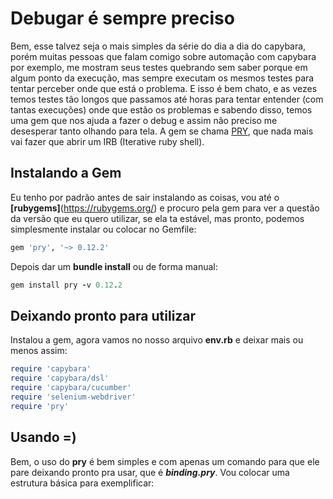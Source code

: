# Debugar é sempre preciso

Bem, esse talvez seja o mais simples da série do dia a dia do capybara, porém muitas pessoas que falam comigo sobre automação com capybara por exemplo, me mostram seus testes quebrando sem saber porque em algum ponto da execução, mas sempre executam os mesmos testes para tentar perceber onde que está o problema. E isso é bem chato, e as vezes temos testes tão longos que passamos até horas para tentar entender (com tantas execuções) onde que estão os problemas e sabendo disso, temos uma gem que nos ajuda a fazer o debug e assim não preciso me desesperar tanto olhando para tela. A gem se chama [PRY](https://github.com/pry/pry), que nada mais vai fazer que abrir um IRB (Iterative ruby shell).

## Instalando a Gem

Eu tenho por padrão antes de sair instalando as coisas, vou até o **[rubygems]**(https://rubygems.org/) e procuro pela gem para ver a questão da versão que eu quero utilizar, se ela ta estável, mas pronto, podemos simplesmente instalar ou colocar no Gemfile:

```ruby
gem 'pry', '~> 0.12.2'
``` 
Depois dar um **bundle install** ou de forma manual:

```ruby
gem install pry -v 0.12.2
``` 

## Deixando pronto para utilizar

Instalou a gem, agora vamos no nosso arquivo **env.rb** e deixar mais ou menos assim: 

```ruby
require 'capybara'
require 'capybara/dsl'
require 'capybara/cucumber'
require 'selenium-webdriver'
require 'pry'
```

## Usando =)

Bem, o uso do **pry** é bem simples e com apenas um comando para que ele pare deixando pronto pra usar, que é ***binding.pry***. Vou colocar uma estrutura básica para exemplificar: 

